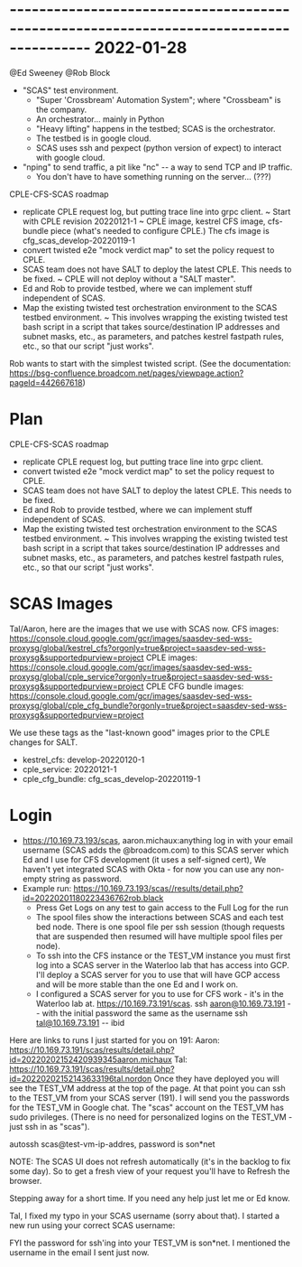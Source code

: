 
# --------------------------------------------------------------------------------------- 2022-01-28
@Ed Sweeney
@Rob Block
 * "SCAS" test environment.
   - "Super 'Crossbream' Automation System"; where "Crossbeam" is the company.
   - An orchestrator... mainly in Python
   - "Heavy lifting" happens in the testbed; SCAS is the orchestrator.
   - The testbed is in google cloud.
   - SCAS uses ssh and pexpect (python version of expect) to interact with google cloud.
 * "nping" to send traffic, a pit like "nc" -- a way to send TCP and IP traffic.
   - You don't have to have something running on the server... (???)

CPLE-CFS-SCAS roadmap
 - replicate CPLE request log, but putting trace line into grpc client.
   ~ Start with CPLE revision 20220121-1
   ~ CPLE image, kestrel CFS image, cfs-bundle piece (what's needed to configure CPLE.)
     The cfs image is cfg_scas_develop-20220119-1
 - convert twisted e2e "mock verdict map" to set the policy request to CPLE.
 - SCAS team does not have SALT to deploy the latest CPLE. This needs to be fixed.
   ~ CPLE will not deploy without a "SALT master".
 - Ed and Rob to provide testbed, where we can implement stuff independent of SCAS.
 - Map the existing twisted test orchestration environment to the SCAS testbed environment.
   ~ This involves wrapping the existing twisted test bash script in a script that
     takes source/destination IP addresses and subnet masks, etc., as parameters,
     and patches kestrel fastpath rules, etc., so that our script "just works".

Rob wants to start with the simplest twisted script. (See the
documentation: https://bsg-confluence.broadcom.net/pages/viewpage.action?pageId=442667618)

# Plan

CPLE-CFS-SCAS roadmap
 - replicate CPLE request log, but putting trace line into grpc client.
 - convert twisted e2e "mock verdict map" to set the policy request to CPLE.
 - SCAS team does not have SALT to deploy the latest CPLE. This needs to be fixed.
 - Ed and Rob to provide testbed, where we can implement stuff independent of SCAS.
 - Map the existing twisted test orchestration environment to the SCAS testbed environment.
   ~ This involves wrapping the existing twisted test bash script in a script that
     takes source/destination IP addresses and subnet masks, etc., as parameters,
     and patches kestrel fastpath rules, etc., so that our script "just works".

# SCAS Images

 Tal/Aaron, here are the images that we use with SCAS now.
CFS images: https://console.cloud.google.com/gcr/images/saasdev-sed-wss-proxysg/global/kestrel_cfs?orgonly=true&project=saasdev-sed-wss-proxysg&supportedpurview=project
CPLE images: https://console.cloud.google.com/gcr/images/saasdev-sed-wss-proxysg/global/cple_service?orgonly=true&project=saasdev-sed-wss-proxysg&supportedpurview=project
CPLE CFG bundle images: https://console.cloud.google.com/gcr/images/saasdev-sed-wss-proxysg/global/cple_cfg_bundle?orgonly=true&project=saasdev-sed-wss-proxysg&supportedpurview=project

We use these tags as the "last-known good" images prior to the CPLE changes for SALT.
 * kestrel_cfs: develop-20220120-1
 * cple_service: 20220121-1
 * cple_cfg_bundle: cfg_scas_develop-20220119-1

# Login
 * https://10.169.73.193/scas, aaron.michaux:anything
   log in with your email username (SCAS adds the @broadcom.com) to this SCAS server 
   which Ed and I use for CFS development (it uses a self-signed cert), We haven't yet 
   integrated SCAS with Okta - for now you can use any non-empty string as password.
 * Example run:
   https://10.169.73.193/scas//results/detail.php?id=20220201180223436762rob.black
   - Press Get Logs on any test to gain access to the Full Log for the run
   - The spool files show the interactions between SCAS and each test bed node.
     There is one spool file per ssh session (though requests that are suspended then 
     resumed will have multiple spool files per node).
   - To ssh into the CFS instance or the TEST_VM instance you must first log into a 
     SCAS server in the Waterloo lab that has access into GCP.  I'll deploy a SCAS server 
     for you to use that will have GCP access and will be more stable than the one Ed and I work on.
   - I configured a SCAS server for you to use for CFS work - it's in the Waterloo lab at.
     https://10.169.73.191/scas.
     ssh aaron@10.169.73.191 -- with the initial password the same as the username
     ssh tal@10.169.73.191 -- ibid

Here are links to runs I just started for you on 191:
Aaron: https://10.169.73.191/scas/results/detail.php?id=20220202152420939345aaron.michaux
Tal: https://10.169.73.191/scas/results/detail.php?id=20220202152143633196tal.nordon
Once they have deployed you will see the TEST_VM address at the top of the page.  At that point you can ssh to the TEST_VM from your SCAS server (191).  I will send you the passwords for the TEST_VM in Google chat.  The "scas" account on the TEST_VM has sudo privileges.  (There is no need for personalized logins on the TEST_VM - just ssh in as "scas").

   autossh scas@test-vm-ip-addres, password is son*net

NOTE: The SCAS UI does not refresh automatically (it's in the backlog to fix some day).  So to get a fresh view of your request you'll have to Refresh the browser.

Stepping away for a short time.  If you need any help just let me or Ed know.

Tal, I fixed my typo in your SCAS username (sorry about that).  I started a new run using your correct SCAS username:

FYI the password for ssh'ing into your TEST_VM is son*net.   I mentioned the username in the email I sent just now.

